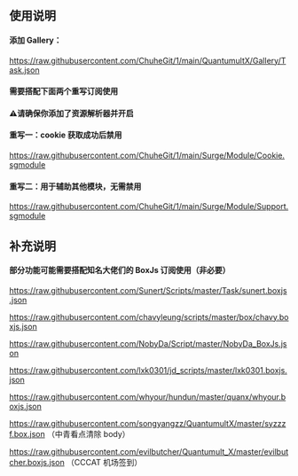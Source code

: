 
## 使用说明
#### 添加 Gallery：

https://raw.githubusercontent.com/ChuheGit/1/main/QuantumultX/Gallery/Task.json


#### 需要搭配下面两个重写订阅使用

#### ⚠️请确保你添加了资源解析器并开启

#### 重写一：cookie 获取成功后禁用

https://raw.githubusercontent.com/ChuheGit/1/main/Surge/Module/Cookie.sgmodule

#### 重写二：用于辅助其他模块，无需禁用

https://raw.githubusercontent.com/ChuheGit/1/main/Surge/Module/Support.sgmodule


## 补充说明
#### 部分功能可能需要搭配知名大佬们的 BoxJs 订阅使用（非必要）

https://raw.githubusercontent.com/Sunert/Scripts/master/Task/sunert.boxjs.json

https://raw.githubusercontent.com/chavyleung/scripts/master/box/chavy.boxjs.json

https://raw.githubusercontent.com/NobyDa/Script/master/NobyDa_BoxJs.json

https://raw.githubusercontent.com/lxk0301/jd_scripts/master/lxk0301.boxjs.json

https://raw.githubusercontent.com/whyour/hundun/master/quanx/whyour.boxjs.json

https://raw.githubusercontent.com/songyangzz/QuantumultX/master/syzzzf.box.json （中青看点清除 body）

https://raw.githubusercontent.com/evilbutcher/Quantumult_X/master/evilbutcher.boxjs.json （CCCAT 机场签到）